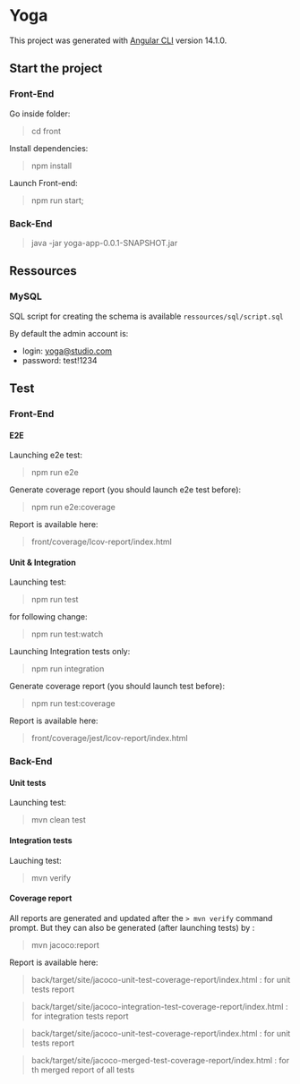 # Yoga

This project was generated with [Angular CLI](https://github.com/angular/angular-cli) version 14.1.0.

## Start the project

### Front-End

Go inside folder:

> cd front

Install dependencies:

> npm install

Launch Front-end:

> npm run start;

### Back-End

> java -jar yoga-app-0.0.1-SNAPSHOT.jar

## Ressources

### MySQL

SQL script for creating the schema is available `ressources/sql/script.sql`

By default the admin account is:
- login: yoga@studio.com
- password: test!1234

## Test

### Front-End

#### E2E

Launching e2e test:

> npm run e2e

Generate coverage report (you should launch e2e test before):

> npm run e2e:coverage

Report is available here:

> front/coverage/lcov-report/index.html

#### Unit & Integration

Launching test:

> npm run test

for following change:

> npm run test:watch

Launching Integration tests only:

> npm run integration

Generate coverage report (you should launch test before):

> npm run test:coverage

Report is available here:

> front/coverage/jest/lcov-report/index.html

### Back-End

#### Unit tests

Launching test:

> mvn clean test

#### Integration tests

Lauching test:

> mvn verify

#### Coverage report

All reports are generated and updated after the `> mvn verify` command prompt. But they can also be generated (after launching tests) by :

> mvn jacoco:report

Report is available here:

> back/target/site/jacoco-unit-test-coverage-report/index.html : for unit tests report

> back/target/site/jacoco-integration-test-coverage-report/index.html : for integration tests report

> back/target/site/jacoco-unit-test-coverage-report/index.html : for unit tests report

> back/target/site/jacoco-merged-test-coverage-report/index.html : for th merged report of all tests


